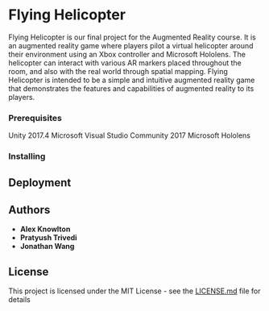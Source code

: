 # Flying Helicopter

Flying Helicopter is our final project for the Augmented Reality course. It is an augmented reality game where players 
pilot a virtual helicopter around their environment using an Xbox controller and Microsoft Hololens. The helicopter can 
interact with various AR markers placed throughout the room, and also with the real world through spatial mapping. Flying
Helicopter is intended to be a simple and intuitive augmented reality game that demonstrates the features and capabilities
of augmented reality to its players.

### Prerequisites

Unity 2017.4
Microsoft Visual Studio Community 2017
Microsoft Hololens

### Installing

## Deployment


## Authors

* **Alex Knowlton** 
* **Pratyush Trivedi**
* **Jonathan Wang**

## License

This project is licensed under the MIT License - see the [LICENSE.md](LICENSE.md) file for details